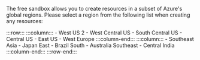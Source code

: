 The free sandbox allows you to create resources in a subset of Azure's global regions. Please select a region from the following list when creating any resources:

:::row:::
    :::column:::
        - West US 2
        - West Central US
        - South Central US
        - Central US
        - East US
        - West Europe
    :::column-end:::
    :::column:::
        - Southeast Asia
        - Japan East
        - Brazil South
        - Australia Southeast
        - Central India
    :::column-end:::
:::row-end:::